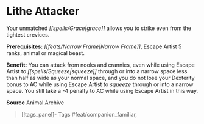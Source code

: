 ﻿---
cssclass: [feats]

---
# Lithe Attacker

Your unmatched _[[spells/Grace|grace]]_ allows you to strike even from the tightest crevices.

**Prerequisites:** _[[feats/Narrow Frame|Narrow Frame]]_, Escape Artist 5 ranks, animal or magical beast.

**Benefit:** You can attack from nooks and crannies, even while using Escape Artist to _[[spells/Squeeze|squeeze]]_ through or into a narrow space less than half as wide as your normal space, and you do not lose your Dexterity bonus to AC while using Escape Artist to _squeeze_ through or into a narrow space. You still take a -4 penalty to AC while using Escape Artist in this way.

**Source** Animal Archive
>[!tags_panel]- Tags
> #feat/companion_familiar, 